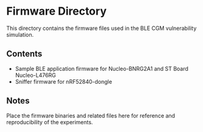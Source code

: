 # Firmware Directory

This directory contains the firmware files used in the BLE CGM vulnerability simulation.

## Contents

- Sample BLE application firmware for Nucleo-BNRG2A1 and ST Board Nucleo-L476RG
- Sniffer firmware for nRF52840-dongle

## Notes

Place the firmware binaries and related files here for reference and reproducibility of the experiments.

